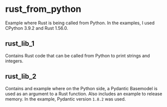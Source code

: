 # rust_from_python

Example where Rust is being called from Python. In the examples, I used CPython 3.9.2 and Rust 1.56.0. 
## rust_lib_1

Contains Rust code that can be called from Python to print strings and integers.

## rust_lib_2

Contains and example where on the Python side, a Pydantic Basemodel is used as an argument to a Rust function. Also includes an example to release memory. In the example, Pydantic version `1.8.2` was used.

